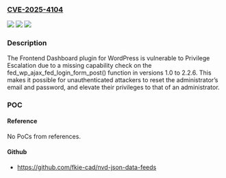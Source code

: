 ### [CVE-2025-4104](https://cve.mitre.org/cgi-bin/cvename.cgi?name=CVE-2025-4104)
![](https://img.shields.io/static/v1?label=Product&message=Frontend%20Dashboard&color=blue)
![](https://img.shields.io/static/v1?label=Version&message=1.0%3C%3D%202.2.6%20&color=brighgreen)
![](https://img.shields.io/static/v1?label=Vulnerability&message=CWE-285%20Improper%20Authorization&color=brighgreen)

### Description

The Frontend Dashboard plugin for WordPress is vulnerable to Privilege Escalation due to a missing capability check on the fed_wp_ajax_fed_login_form_post() function in versions 1.0 to 2.2.6. This makes it possible for unauthenticated attackers to reset the administrator’s email and password, and elevate their privileges to that of an administrator.

### POC

#### Reference
No PoCs from references.

#### Github
- https://github.com/fkie-cad/nvd-json-data-feeds

